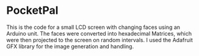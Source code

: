 # PocketPal
This is the code for a small LCD screen with changing faces using an Arduino unit. The faces were converted into hexadecimal
Matrices, which were then projected to the screen on random intervals. I used the Adafruit GFX library for the image
generation and handling.
